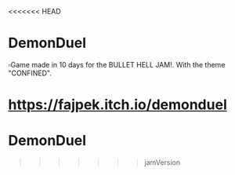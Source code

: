 <<<<<<< HEAD
# DemonDuel

▫Game made in 10 days for the BULLET HELL JAM!. With the theme "CONFINED".


https://fajpek.itch.io/demonduel
=======
# DemonDuel
>>>>>>> jamVersion
